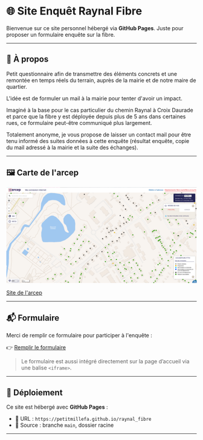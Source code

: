 # 🌐 Site Enquêt Raynal Fibre

Bienvenue sur ce site personnel hébergé via **GitHub Pages**. Juste pour proposer un formulaire enquête sur la fibre.

---

## 📝 À propos

Petit questionnaire afin de transmettre des éléments concrets et une remontée en temps réels du terrain, auprès de la mairie et de notre maire de quartier. 

L'idée est de formuler un mail à la mairie pour tenter d'avoir un impact.

Imaginé à la base pour le cas particulier du chemin Raynal à Croix Daurade et parce que la fibre y est déployée depuis plus de 5 ans dans certaines rues, ce formulaire peut-être communiqué plus largement.

Totalement anonyme, je vous propose de laisser un contact mail pour être tenu informé des suites données à cette enquête (résultat enquête, copie du mail adressé à la mairie et la suite des échanges). 

---

## 🖼️ Carte de l'arcep

![Illustration du projet](20250526-carte-arcep.png)

[Site de l'arcep]( https://cartefibre.arcep.fr/)

---

## 📬 Formulaire

Merci de remplir ce formulaire pour participer à l'enquête :

👉 [Remplir le formulaire](https://forms.gle/HiZzt7n69iw4xakx9)

> Le formulaire est aussi intégré directement sur la page d’accueil via une balise `<iframe>`.

---

## 🚀 Déploiement

Ce site est hébergé avec **GitHub Pages** :

- 🔗 URL : `https://petitmillefa.github.io/raynal_fibre`
- 📁 Source : branche `main`, dossier racine

---

##
